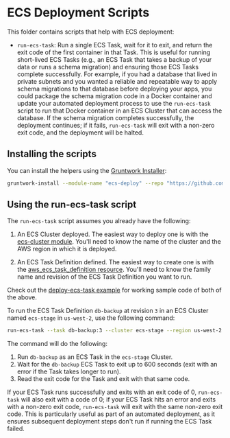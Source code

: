 # ECS Deployment Scripts

This folder contains scripts that help with ECS deployment:

* `run-ecs-task`: Run a single ECS Task, wait for it to exit, and return the exit code of the first container in that 
  Task. This is useful for running short-lived ECS Tasks (e.g., an ECS Task that takes a backup of your data or runs
  a schema migration) and ensuring those ECS Tasks complete successfully. For example, if you had a database that lived
  in private subnets and you wanted a reliable and repeatable way to apply schema migrations to that database before 
  deploying your apps, you could package the schema migration code in a Docker container and update your automated 
  deployment process to use the `run-ecs-task` script to run that Docker container in an ECS Cluster that can access 
  the database. If the schema migration completes successfully, the deployment continues; if it fails, `run-ecs-task`
  will exit with a non-zero exit code, and the deployment will be halted.





## Installing the scripts

You can install the helpers using the [Gruntwork Installer](https://github.com/gruntwork-io/gruntwork-installer):

```bash
gruntwork-install --module-name "ecs-deploy" --repo "https://github.com/gruntwork-io/module-ecs" --tag "v0.7.0"
```





## Using the run-ecs-task script

The `run-ecs-task` script assumes you already have the following:

1. An ECS Cluster deployed. The easiest way to deploy one is with the [ecs-cluster 
   module](https://github.com/gruntwork-io/module-ecs/tree/master/modules/ecs-cluster). You'll need to know the name
   of the cluster and the AWS region in which it is deployed. 

1. An ECS Task Definition defined. The easiest way to create one is with the [aws_ecs_task_definition 
   resource](https://www.terraform.io/docs/providers/aws/r/ecs_task_definition.html). You'll need to know the family 
   name and revision of the ECS Task Definition you want to run. 
   
Check out the [deploy-ecs-task example](/examples/deploy-ecs-task) for working sample code of both of the above.     

To run the ECS Task Definition `db-backup` at revision `3` in an ECS Cluster named `ecs-stage` in `us-west-2`, use the
following command:

```bash
run-ecs-task --task db-backup:3 --cluster ecs-stage --region us-west-2 --timeout 600
```

The command will do the following:

1. Run `db-backup` as an ECS Task in the `ecs-stage` Cluster.
1. Wait for the `db-backup` ECS Task to exit up to 600 seconds (exit with an error if the Task takes longer to run).
1. Read the exit code for the Task and exit with that same code.

If your ECS Task runs successfully and exits with an exit code of 0, `run-ecs-task` will also exit with a code of 0; if 
your ECS Task hits an error and exits with a non-zero exit code, `run-ecs-task` will exit with the same non-zero exit
code. This is particularly useful as part of an automated deployment, as it ensures subsequent deployment steps don't
run if running the ECS Task failed.
